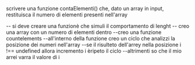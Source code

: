 scrivere una funzione contaElementi() che, dato un array in input, 
restituisca il numero di elementi presenti nell'array

-- si deve creare una funzionè che simuli il comportamento di lenght 
-- creo una array con un numero di elementi dentro
--creo una funzione countelements
--all'interno della funzione creo un ciclo che analizzi la posizione dei numeri nell'array
--se il risulteto dell'arrey nella posizione i !== undefined allora incremento i èripeto il ciclo 
--altrimenti so che il mio arrei varra il valore di i